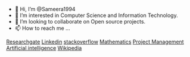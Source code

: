 - 👋 Hi, I’m @Sameera1994
- 👀 I’m interested in Computer Science and Information Technology.
- 💞️ I’m looking to collaborate on Open source projects.
- 📫 How to reach me ...

<a href="https://www.researchgate.net/profile/Sameera-Lakshitha">Researchgate</a>
<a href="https://www.linkedin.com/in/w-g-sameera-lakshitha/">Linkedin</a>
<a href="https://stackoverflow.com/users/7281091/sameera-lakshitha">stackoverflow</a>
<a href="https://math.stackexchange.com/users/422281/sameera-lakshitha">Mathematics</a>
<a href="https://pm.stackexchange.com/users/34468/sameera-lakshitha">Project Management</a>
<a href="https://pm.stackexchange.com/users/34468/sameera-lakshitha">Artificial intelligence</a>
<a href="https://si.wikipedia.org/wiki/%E0%B6%B4%E0%B6%BB%E0%B7%92%E0%B7%81%E0%B7%93%E0%B6%BD%E0%B6%9A:Sameera94">Wikipedia</a> 


<!---
Sameera1994/Sameera1994 is a ✨ special ✨ repository because its `README.md` (this file) appears on your GitHub profile.
You can click the Preview link to take a look at your changes.
--->
